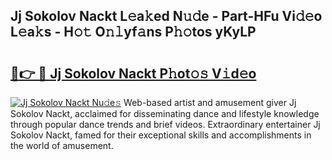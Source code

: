 ## Jj Sokolov Nackt L𝚎a𝚔ed N𝚞𝚍e - Part-HFu Vi𝚍𝚎o L𝚎a𝚔s - H𝚘𝚝 O𝚗𝚕yf𝚊ns P𝚑𝚘tos yKyLP

# <h2><a href="http://kfaccw7.oniu.top/?m=Jj+Sokolov+Nackt">🔗👉 🔴 Jj Sokolov Nackt P𝚑ot𝚘𝚜 V𝚒d𝚎o</a></h2>

[![Jj Sokolov Nackt Nu𝚍e𝚜](https://i.imgur.com/0qMVB7G.gif)](http://kfaccw7.oniu.top/?m=Jj+Sokolov+Nackt)
Web-based artist and amusement giver Jj Sokolov Nackt, acclaimed for disseminating dance and lifestyle knowledge through popular dance trends and brief videos. Extraordinary entertainer Jj Sokolov Nackt, famed for their exceptional skills and accomplishments in the world of amusement.  
